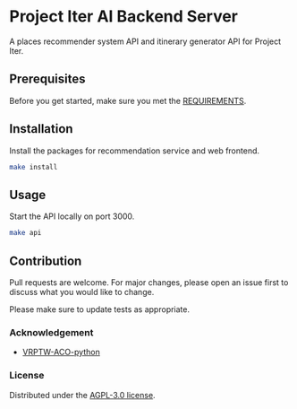 # Project Iter AI Backend Server

A places recommender system API and itinerary generator API for Project Iter.

## Prerequisites

Before you get started, make sure you met the [REQUIREMENTS](.tool-versions).

## Installation

Install the packages for recommendation service and web frontend.
```bash
make install
```

## Usage

Start the API locally on port 3000.
```bash
make api
```

## Contribution
Pull requests are welcome. For major changes, please open an issue first to discuss what you would like to change.

Please make sure to update tests as appropriate.

### Acknowledgement

* [VRPTW-ACO-python](https://github.com/jonzhaocn/VRPTW-ACO-python)

### License

Distributed under the [AGPL-3.0 license](LICENSE.md).
